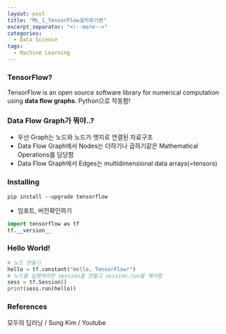 ```yaml
---
layout: post
title: "ML_1_TensorFlow설치와기본"
excerpt_separator: "<!--more-->"
categories:
  - Data Science
tags:
  - Machine Learning
---
```

### TensorFlow?
TensorFlow is an open source software library for numerical computation using **data flow graphs**.
Python으로 작동함!

### Data Flow Graph가 뭐야..?

- 우선 Graph는 노드와 노드가 엣지로 연결된 자료구조
- Data Flow Graph에서 Nodes는 더하기나 곱하기같은 Mathematical Operations를 담당함
- Data Flow Graph에서 Edges는 multidimensional data arrays(=tensors)

### Installing
```
pip install --upgrade tensorflow
```

- 임포트, 버전확인하기
```python
import tensorflow as tf
tf.__version__
```

### Hello World!

```python
# 노드 만들기
hello = tf.constant("Hello, TensorFlow!")
# 노드를 실행하려면 session을 만들고 session.run을 해야함
sess = tf.Session()
print(sess.run(hello))
```




### References
모두의 딥러닝 / Sung Kim / Youtube
